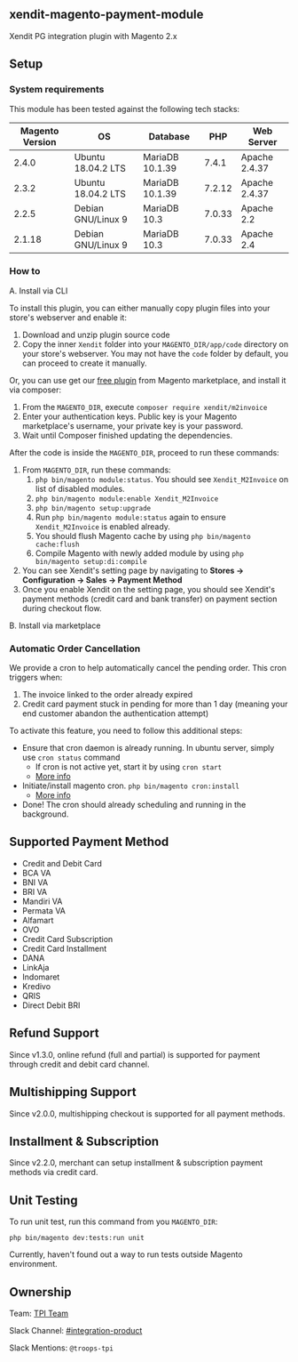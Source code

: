 ## xendit-magento-payment-module
Xendit PG integration plugin with Magento 2.x

## Setup
### System requirements
This module has been tested against the following tech stacks:

| Magento Version | OS | Database | PHP | Web Server |
| --- | --- | --- | --- | --- |
| 2.4.0 | Ubuntu 18.04.2 LTS | MariaDB 10.1.39 | 7.4.1 | Apache 2.4.37 |
| 2.3.2 | Ubuntu 18.04.2 LTS | MariaDB 10.1.39 | 7.2.12 | Apache 2.4.37 |
| 2.2.5 | Debian GNU/Linux 9 | MariaDB 10.3 | 7.0.33 | Apache 2.2 |
| 2.1.18 | Debian GNU/Linux 9 | MariaDB 10.3 | 7.0.33 | Apache 2.4 |

### How to
A. Install via CLI

To install this plugin, you can either manually copy plugin files into your store's webserver and enable it:
1. Download and unzip plugin source code
2. Copy the inner `Xendit` folder into your `MAGENTO_DIR/app/code` directory on your store's webserver. You may not have the `code` folder by default, you can proceed to create it manually.

Or, you can use get our [free plugin](https://marketplace.magento.com/xendit-m2invoice.html) from Magento marketplace, and install it via composer:
1. From the `MAGENTO_DIR`, execute `composer require xendit/m2invoice`
2. Enter your authentication keys. Public key is your Magento marketplace's username, your private key is your password.
3. Wait until Composer finished updating the dependencies.

After the code is inside the `MAGENTO_DIR`, proceed to run these commands:
1. From `MAGENTO_DIR`, run these commands:
   1. `php bin/magento module:status`. You should see `Xendit_M2Invoice` on list of disabled modules.
   2. `php bin/magento module:enable Xendit_M2Invoice`
   3. `php bin/magento setup:upgrade`
   4. Run `php bin/magento module:status` again to ensure `Xendit_M2Invoice` is enabled already.
   5. You should flush Magento cache by using `php bin/magento cache:flush`
   6. Compile Magento with newly added module by using `php bin/magento setup:di:compile`
2. You can see Xendit's setting page by navigating to **Stores -> Configuration -> Sales -> Payment Method**
3. Once you enable Xendit on the setting page, you should see Xendit's payment methods (credit card and bank transfer) on payment section during checkout flow.

B. Install via marketplace

### Automatic Order Cancellation
We provide a cron to help automatically cancel the pending order. This cron triggers when:
1. The invoice linked to the order already expired
2. Credit card payment stuck in pending for more than 1 day (meaning your end customer abandon the authentication attempt)

To activate this feature, you need to follow this additional steps:
- Ensure that cron daemon is already running. In ubuntu server, simply use `cron status` command
  - If cron is not active yet, start it by using `cron start`
  - [More info](http://www.dba-oracle.com/t_linux_cron.htm)
- Initiate/install magento cron. `php bin/magento cron:install`
  - [More info](https://devdocs.magento.com/guides/v2.3/config-guide/cli/config-cli-subcommands-cron.html)
- Done! The cron should already scheduling and running in the background.

## Supported Payment Method
- Credit and Debit Card 
- BCA VA
- BNI VA
- BRI VA
- Mandiri VA
- Permata VA
- Alfamart
- OVO
- Credit Card Subscription
- Credit Card Installment
- DANA
- LinkAja
- Indomaret
- Kredivo
- QRIS
- Direct Debit BRI

## Refund Support
Since v1.3.0, online refund (full and partial) is supported for payment through credit and debit card channel.

## Multishipping Support
Since v2.0.0, multishipping checkout is supported for all payment methods.

## Installment & Subscription
Since v2.2.0, merchant can setup installment & subscription payment methods via credit card.

## Unit Testing
To run unit test, run this command from you `MAGENTO_DIR`:

`php bin/magento dev:tests:run unit`

Currently, haven't found out a way to run tests outside Magento environment.

## Ownership

Team: [TPI Team](https://www.draw.io/?state=%7B%22ids%22:%5B%221Vk1zqYgX2YqjJYieQ6qDPh0PhB2yAd0j%22%5D,%22action%22:%22open%22,%22userId%22:%22104938211257040552218%22%7D)

Slack Channel: [#integration-product](https://xendit.slack.com/messages/integration-product)

Slack Mentions: `@troops-tpi`
